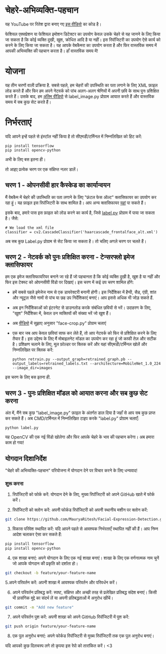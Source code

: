 # चेहरे-अभिव्यक्ति-पहचान

यह YouTube पर रितेश द्वारा बनाए गए [इस वीडियो](https://youtu.be/Dqa-3N8VZbw) का कोड है।

फेशियल एक्सप्रेशन या फेशियल इमोशन डिटेक्टर का उपयोग केवल उसके चेहरे से यह जानने के लिए किया जा सकता है कि कोई व्यक्ति दुखी, खुश, क्रोधित आदि है या नहीं। इस रिपॉजिटरी का उपयोग ऐसे कार्य को करने के लिए किया जा सकता है। यह आपके वेबकैमरा का उपयोग करता है और फिर वास्तविक समय में आपकी अभिव्यक्ति की पहचान करता है। हाँ वास्तविक समय में!

# योजना

यह तीन चरणों वाली प्रक्रिया है. सबसे पहले, हम चेहरों की उपस्थिति का पता लगाने के लिए XML फ़ाइल लोड करते हैं और फिर हम अपने नेटवर्क को पांच अलग-अलग श्रेणियों में अपनी छवि के साथ पुनः प्रशिक्षित करते हैं। उसके बाद, हम [अंतिम वीडियो]() से label_image.py प्रोग्राम आयात करते हैं और वास्तविक समय में सब कुछ सेट करते हैं।

# निर्भरताएं

यदि आपने इन्हें पहले से इंस्टॉल नहीं किया है तो सीएमडी/टर्मिनल में निम्नलिखित को हिट करें:

    pip install tensorflow
    pip install opencv-python

अभी के लिए बस इतना ही।

तो आइए प्रत्येक चरण पर एक संक्षिप्त नज़र डालें।

## चरण 1 - ओपनसीवी हार कैस्केड का कार्यान्वयन

मैं वेबकैम में चेहरे की उपस्थिति का पता लगाने के लिए "फ्रंटल फेस ऑल्ट" क्लासिफायर का उपयोग कर रहा हूं। यह फ़ाइल इस रिपॉजिटरी के साथ शामिल है। आप अन्य क्लासिफायर [यहां](https://github.com/opencv/opencv/tree/master/data/haarcascades) पा सकते हैं।

इसके बाद, हमारे पास इस फ़ाइल को लोड करने का कार्य है, जिसे [label.py](https://github.com/MauryaRitesh/Facial-Expression-डिटेक्शन/blob/master/label.py) प्रोग्राम में पाया जा सकता है। जैसे:

    # We load the xml file
    classifier = cv2.CascadeClassifier('haarcascade_frontalface_alt.xml')

अब सब कुछ Label.py प्रोग्राम से सेट किया जा सकता है। तो चलिए अगले चरण पर चलते हैं।

## चरण 2 - नेटवर्क को पुनः प्रशिक्षित करना - टेन्सरफ्लो इमेज क्लासिफायर

हम एक इमेज क्लासिफायरियर बनाने जा रहे हैं जो पहचानता है कि कोई व्यक्ति दुखी है, खुश है या नहीं और फिर इस टेक्स्ट को ओपनसीवी विंडो पर दिखाएं।
इस चरण में कई उप चरण शामिल होंगे:

- हमें सबसे पहले इमेजेज नाम से एक डायरेक्टरी बनानी होगी। इस निर्देशिका में हैप्पी, सैड, एंग्री, शांत और न्यूट्रल जैसे नामों से पांच या छह उप निर्देशिकाएं बनाएं। आप इससे अधिक भी जोड़ सकते हैं.
- अब इन निर्देशिकाओं को इंटरनेट से डाउनलोड करके संबंधित छवियों से भरें। उदाहरण के लिए, "खुश" निर्देशिका में, केवल उन व्यक्तियों की संख्या भरें जो खुश हैं।
- अब [वीडियो](https://youtu.be/Dqa-3N8VZbw) में सुझाए अनुसार "face-crop.py" प्रोग्राम चलाएं
- एक बार जब आप केवल छवियां साफ कर लेते हैं, तो आप नेटवर्क को फिर से प्रशिक्षित करने के लिए तैयार हैं। इस उद्देश्य के लिए मैं मोबाइलनेट मॉडल का उपयोग कर रहा हूं जो काफी तेज़ और सटीक है। प्रशिक्षण चलाने के लिए, मूल फ़ोल्डर पर क्लिक करें और यहां सीएमडी/टर्मिनल खोलें और निम्नलिखित पर क्लिक करें:

      python retrain.py --output_graph=retrained_graph.pb --output_labels=retrained_labels.txt --architecture=MobileNet_1.0_224 --image_dir=images

इस चरण के लिए बस इतना ही.

## चरण 3 - पुनः प्रशिक्षित मॉडल को आयात करना और सब कुछ सेट करना

अंत में, मैंने सब कुछ "label_image.py" फ़ाइल के अंतर्गत डाल दिया है जहाँ से आप सब कुछ प्राप्त कर सकते हैं।
अब CMD/टर्मिनल में निम्नलिखित टाइप करके "label.py" प्रोग्राम चलाएँ:

    python label.py

यह OpenCV की एक नई विंडो खोलेगा और फिर आपके चेहरे के भाव की पहचान करेगा।
अब हमारा काम हो गया!

## योगदान दिशानिर्देश
"चेहरे की अभिव्यक्ति-पहचान" परियोजना में योगदान देने पर विचार करने के लिए धन्यवाद!
### शुरू करना

1. रिपॉजिटरी को फोर्क करें: योगदान देने के लिए, मुख्य रिपॉजिटरी को अपने GitHub खाते में फोर्क करें।

2. रिपॉजिटरी को क्लोन करें: अपनी फोर्कड रिपॉजिटरी को अपनी स्थानीय मशीन पर क्लोन करें:
```bash
git clone https://github.com/MauryaRitesh/Facial-Expression-Detection.git
```

3. विकास परिवेश स्थापित करें: यदि आपने पहले से आवश्यक निर्भरताएँ स्थापित नहीं की हैं। आप निम्न आदेश चलाकर ऐसा कर सकते हैं:
```python
pip install tensorflow
pip install opencv-python
```

4. एक शाखा बनाएं: अपने योगदान के लिए एक नई शाखा बनाएं। शाखा के लिए एक वर्णनात्मक नाम चुनें जो आपके योगदान की प्रकृति को दर्शाता हो।
```bash
git checkout -b feature/your-feature-name
```

5.अपने परिवर्तन करें: अपनी शाखा में आवश्यक परिवर्तन और परिवर्धन करें।

6. अपने परिवर्तन प्रतिबद्ध करें: स्पष्ट, संक्षिप्त और अच्छी तरह से प्रलेखित प्रतिबद्ध संदेश बनाएं। किसी भी प्रासंगिक मुद्दे का संदर्भ लें या अपनी प्रतिबद्धताओं में अनुरोध खींचें।
```bash
git commit -m "Add new feature"
```

7. अपने परिवर्तन पुश करें: अपनी शाखा को अपने GitHub रिपॉजिटरी में पुश करें:
```bash
git push origin feature/your-feature-name
```

8. एक पुल अनुरोध बनाएं: अपने फोर्कड रिपॉजिटरी से मुख्य रिपॉजिटरी तक एक पुल अनुरोध बनाएं।


यदि आपको कुछ दिलचस्प लगे तो कृपया इस रेपो को तारांकित करें। <3
